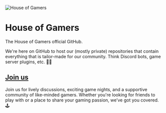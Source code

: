 ![House of Gamers](https://cdn.discordapp.com/attachments/1096167275171688488/1276919158164029501/HouseOfGamers_NF2U.png?ex=6749d723&is=674885a3&hm=5321a9e53b1faa68473351fc3f96694b15b4c5a0b9a648bd164b51acc9c55ce4&)
# House of Gamers

The House of Gamers official GitHub.

We're here on GitHub to host our (mostly private) repositories that contain everything that is tailor-made for our community. Think Discord bots, game server plugins, etc. 🧙‍♂️

## [Join us](https://discord.gg/houseofgamers/)
Join us for lively discussions, exciting game nights, and a supportive community of like-minded gamers. Whether you're looking for friends to play with or a place to share your gaming passion, we’ve got you covered. 🕹
